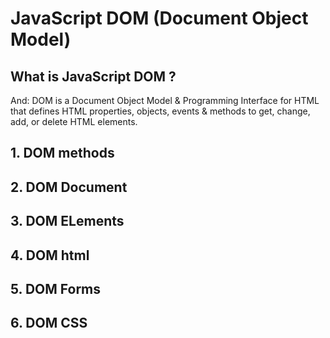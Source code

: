 # JavaScript DOM (Document Object Model)

## What is JavaScript DOM ? 

And: DOM is a Document Object Model & Programming Interface for HTML that defines HTML  properties, objects, events & methods to get, change, add, or delete HTML elements.


## 1. DOM methods

## 2. DOM Document

## 3. DOM ELements

## 4. DOM html

## 5. DOM Forms

## 6. DOM CSS